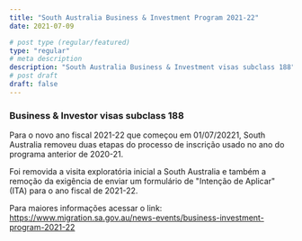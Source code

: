 ```yaml
---
title: "South Australia Business & Investment Program 2021-22"
date: 2021-07-09

# post type (regular/featured)
type: "regular"
# meta description
description: "South Australia Business & Investment visas subclass 188"
# post draft
draft: false
---
```



### Business & Investor visas subclass 188

Para o novo ano fiscal 2021-22 que começou em 01/07/20221, South Australia removeu duas etapas do processo de inscrição usado no ano do programa anterior de 2020-21.

Foi removida a visita exploratória inicial a South Australia e também a remoção da exigência de enviar um formulário de "Intenção de Aplicar" (ITA) para o ano fiscal de 2021-22.

Para maiores informações acessar o link: https://www.migration.sa.gov.au/news-events/business-investment-program-2021-22 
